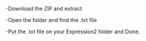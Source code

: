 -Download the ZIP and extract

-Open the folder and find the .txt file

-Put the .txt file on your Expression2 folder and Done.
